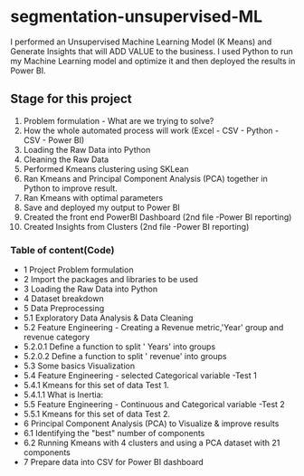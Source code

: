 # segmentation-unsupervised-ML
I performed an Unsupervised Machine Learning Model (K Means) and Generate Insights that will ADD VALUE to the business. I used  Python to run my  Machine Learning model and optimize it and then deployed the results in Power BI.
## Stage for this project

1. Problem formulation - What are we trying to solve?
2. How the whole automated process will work (Excel - CSV - Python - CSV - Power BI)
3. Loading the Raw Data into Python
4. Cleaning the Raw Data
5. Performed Kmeans clustering using SKLean
6. Ran Kmeans and  Principal Component Analysis (PCA) together in Python to improve result.
7. Ran Kmeans with optimal parameters
8. Save and deployed my output to Power BI
9. Created the front end PowerBI Dashboard (2nd file -Power BI reporting)
10. Created Insights from Clusters (2nd file -Power BI reporting)
### Table of content(Code)
- 1  Project Problem formulation
- 2  Import the packages and libraries to be used
- 3  Loading the Raw Data into Python
- 4  Dataset breakdown
- 5  Data Preprocessing
- 5.1  Exploratory Data Analysis & Data Cleaning
- 5.2  Feature Engineering - Creating a Revenue metric,'Year' group and revenue category
- 5.2.0.1  Define a function to split ' Years' into groups
- 5.2.0.2  Define a function to split ' revenue' into groups
- 5.3  Some basics Visualization
- 5.4  Feature Engineering - selected Categorical variable -Test 1
- 5.4.1  Kmeans for this set of data Test 1.
- 5.4.1.1  What is Inertia:
- 5.5  Feature Engineering - Continuous and Categorical variable -Test 2
- 5.5.1  Kmeans for this set of data Test 2.
- 6  Principal Component Analysis (PCA) to Visualize & improve results
- 6.1  Identifying the "best" number of components
- 6.2  Running Kmeans with 4 clusters and using a PCA dataset with 21 components
- 7  Prepare data into CSV for Power BI dashboard
